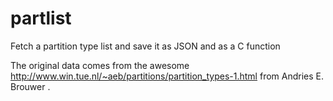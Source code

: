 # partlist
Fetch a partition type list and save it as JSON and as a C function

The original data comes from the awesome http://www.win.tue.nl/~aeb/partitions/partition_types-1.html from Andries E. Brouwer .

